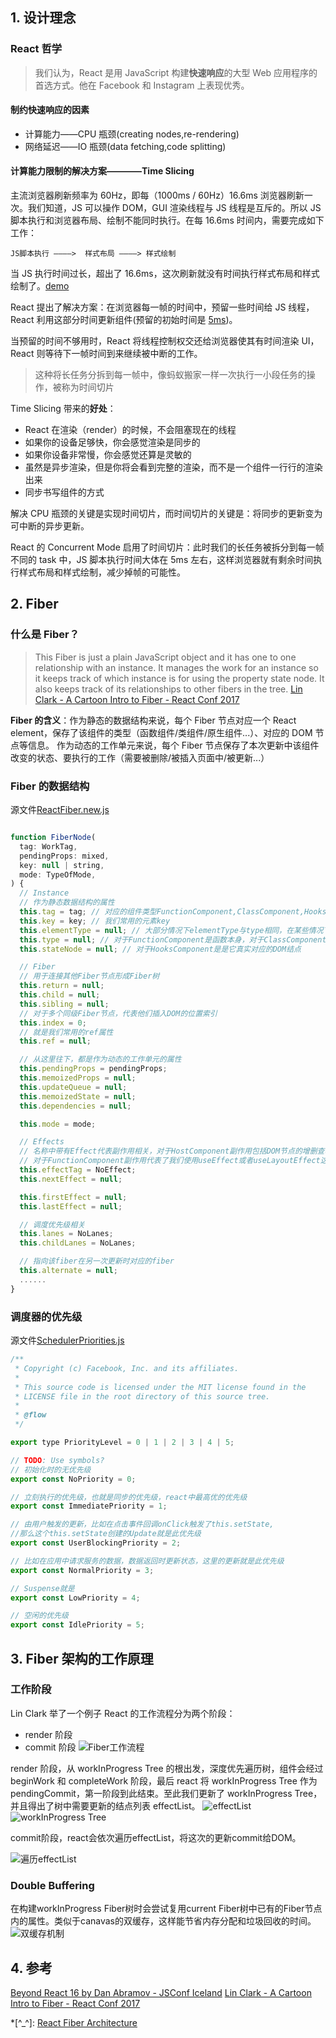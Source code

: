 ## 1. 设计理念

### React 哲学

> 我们认为，React 是用 JavaScript 构建**快速响应**的大型 Web 应用程序的首选方式。他在 Facebook 和 Instagram 上表现优秀。

#### 制约快速响应的因素

- 计算能力——CPU 瓶颈(creating nodes,re-rendering)
- 网络延迟——IO 瓶颈(data fetching,code splitting)

#### 计算能力限制的解决方案————Time Slicing

主流浏览器刷新频率为 60Hz，即每（1000ms / 60Hz）16.6ms 浏览器刷新一次。我们知道，JS 可以操作 DOM，GUI 渲染线程与 JS 线程是互斥的。所以 JS 脚本执行和浏览器布局、绘制不能同时执行。在每 16.6ms 时间内，需要完成如下工作：

```
JS脚本执行 ————>  样式布局 ————> 样式绘制
```

当 JS 执行时间过长，超出了 16.6ms，这次刷新就没有时间执行样式布局和样式绘制了。[demo](https://codesandbox.io/s/concurrent-3h48s?file=/src/index.js)

React 提出了解决方案：在浏览器每一帧的时间中，预留一些时间给 JS 线程，React 利用这部分时间更新组件(预留的初始时间是 [5ms](https://github.com/facebook/react/blob/1fb18e22ae66fdb1dc127347e169e73948778e5a/packages/scheduler/src/forks/SchedulerHostConfig.default.js#L119))。

当预留的时间不够用时，React 将线程控制权交还给浏览器使其有时间渲染 UI，React 则等待下一帧时间到来继续被中断的工作。

> 这种将长任务分拆到每一帧中，像蚂蚁搬家一样一次执行一小段任务的操作，被称为时间切片

Time Slicing 带来的**好处**：

- React 在渲染（render）的时候，不会阻塞现在的线程
- 如果你的设备足够快，你会感觉渲染是同步的
- 如果你设备非常慢，你会感觉还算是灵敏的
- 虽然是异步渲染，但是你将会看到完整的渲染，而不是一个组件一行行的渲染出来
- 同步书写组件的方式

解决 CPU 瓶颈的关键是实现时间切片，而时间切片的关键是：将同步的更新变为可中断的异步更新。

React 的 Concurrent Mode 启用了时间切片：此时我们的长任务被拆分到每一帧不同的 task 中，JS 脚本执行时间大体在 5ms 左右，这样浏览器就有剩余时间执行样式布局和样式绘制，减少掉帧的可能性。

## 2. Fiber

### 什么是 Fiber？

> This Fiber is just a plain JavaScript object and it has one to one relationship with an instance. It manages the work for an instance so it keeps track of which instance is for using the property state node. It also keeps track of its relationships to other fibers in the tree.
> [Lin Clark - A Cartoon Intro to Fiber - React Conf 2017](https://www.youtube.com/watch?v=ZCuYPiUIONs)

**Fiber 的含义**：作为静态的数据结构来说，每个 Fiber 节点对应一个 React element，保存了该组件的类型（函数组件/类组件/原生组件...）、对应的 DOM 节点等信息。
作为动态的工作单元来说，每个 Fiber 节点保存了本次更新中该组件改变的状态、要执行的工作（需要被删除/被插入页面中/被更新...）

### Fiber 的数据结构

源文件[ReactFiber.new.js](https://github1s.com/facebook/react/blob/HEAD/packages/react-reconciler/src/ReactFiber.new.js)

```js

function FiberNode(
  tag: WorkTag,
  pendingProps: mixed,
  key: null | string,
  mode: TypeOfMode,
) {
  // Instance
  // 作为静态数据结构的属性
  this.tag = tag; // 对应的组件类型FunctionComponent,ClassComponent,HooksComponent(DOM结点对应的Fiber结点)
  this.key = key; // 我们常用的元素key
  this.elementType = null; // 大部分情况下elementType与type相同，在某些情况下，比如FunctionComponent使用React.Memo包裹时，两者不同
  this.type = null; // 对于FunctionComponent是函数本身，对于ClassComponent是class，对于HooksComponent是DOM结点的TagName
  this.stateNode = null; // 对于HooksComponent是是它真实对应的DOM结点

  // Fiber
  // 用于连接其他Fiber节点形成Fiber树
  this.return = null;
  this.child = null;
  this.sibling = null;
  // 对于多个同级Fiber节点，代表他们插入DOM的位置索引
  this.index = 0;
  // 就是我们常用的ref属性
  this.ref = null;

  // 从这里往下，都是作为动态的工作单元的属性
  this.pendingProps = pendingProps;
  this.memoizedProps = null;
  this.updateQueue = null;
  this.memoizedState = null;
  this.dependencies = null;

  this.mode = mode;

  // Effects
  // 名称中带有Effect代表副作用相关，对于HostComponent副作用包括DOM节点的增删查改，
  // 对于FunctionComponent副作用代表了我们使用useEffect或者useLayoutEffect这两个hook
  this.effectTag = NoEffect;
  this.nextEffect = null;

  this.firstEffect = null;
  this.lastEffect = null;

  // 调度优先级相关
  this.lanes = NoLanes;
  this.childLanes = NoLanes;

  // 指向该fiber在另一次更新时对应的fiber
  this.alternate = null;
  ......
}
```

### 调度器的优先级

源文件[SchedulerPriorities.js](https://github1s.com/facebook/react/blob/1fb18e22ae66fdb1dc127347e169e73948778e5a/packages/scheduler/src/SchedulerPriorities.js)

```js
/**
 * Copyright (c) Facebook, Inc. and its affiliates.
 *
 * This source code is licensed under the MIT license found in the
 * LICENSE file in the root directory of this source tree.
 *
 * @flow
 */

export type PriorityLevel = 0 | 1 | 2 | 3 | 4 | 5;

// TODO: Use symbols?
// 初始化时的无优先级
export const NoPriority = 0;

// 立刻执行的优先级，也就是同步的优先级，react中最高优的优先级
export const ImmediatePriority = 1;

// 由用户触发的更新，比如在点击事件回调onClick触发了this.setState,
//那么这个this.setState创建的Update就是此优先级
export const UserBlockingPriority = 2;

// 比如在应用中请求服务的数据，数据返回时更新状态，这里的更新就是此优先级
export const NormalPriority = 3;

// Suspense就是
export const LowPriority = 4;

// 空闲的优先级
export const IdlePriority = 5;
```

## 3. Fiber 架构的工作原理

### 工作阶段

Lin Clark 举了一个例子
React 的工作流程分为两个阶段：

- render 阶段
- commit 阶段
  ![Fiber工作流程](https://gitee.com/Dalegac/static-pic/raw/master/images/Fiber%E5%B7%A5%E4%BD%9C%E6%B5%81%E7%A8%8B.jpg)

render 阶段，从 workInProgress Tree 的根出发，深度优先遍历树，组件会经过 beginWork 和 completeWork 阶段，最后 react 将 workInProgress Tree 作为 pendingCommit，第一阶段到此结束。至此我们更新了 workInProgress Tree，并且得出了树中需要更新的结点列表 effectList。
![effectList](https://gitee.com/Dalegac/static-pic/raw/master/images/effectList.jpg)
![workInProgress Tree](https://gitee.com/Dalegac/static-pic/raw/master/images/pendingcommit.jpg)

commit阶段，react会依次遍历effectList，将这次的更新commit给DOM。

![遍历effectList](https://gitee.com/Dalegac/static-pic/raw/master/images/%E9%81%8D%E5%8E%86effectlist.jpg)
### Double Buffering
在构建workInProgress Fiber树时会尝试复用current Fiber树中已有的Fiber节点内的属性。类似于canavas的双缓存，这样能节省内存分配和垃圾回收的时间。
![双缓存机制](https://gitee.com/Dalegac/static-pic/raw/master/images/doublebuffering.png)


## 4. 参考

[Beyond React 16 by Dan Abramov - JSConf Iceland](https://www.youtube.com/watch?v=v6iR3Zk4oDY&list=PL3j9y0zHLR-nWZ66DsnexvS0TNhtiqElY&index=1&t=58s)
[Lin Clark - A Cartoon Intro to Fiber - React Conf 2017](https://www.youtube.com/watch?v=ZCuYPiUIONs&list=PL3j9y0zHLR-nWZ66DsnexvS0TNhtiqElY&index=2&t=576s)

*[^_^]: [React Fiber Architecture](https://github.com/acdlite/react-fiber-architecture)
